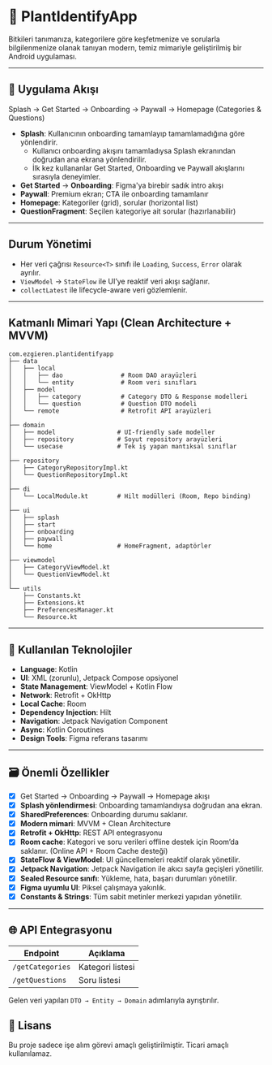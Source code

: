# 🌿 PlantIdentifyApp

Bitkileri tanımanıza, kategorilere göre keşfetmenize ve sorularla bilgilenmenize olanak tanıyan modern, temiz mimariyle geliştirilmiş bir Android uygulaması. 

---

## 🧭 Uygulama Akışı
Splash → Get Started → Onboarding → Paywall → Homepage (Categories & Questions)

-  **Splash**: Kullanıcının onboarding tamamlayıp tamamlamadığına göre yönlendirir.
    - Kullanıcı onboarding akışını tamamladıysa Splash ekranından doğrudan ana ekrana yönlendirilir.
    - İlk kez kullananlar Get Started, Onboarding ve Paywall akışlarını sırasıyla deneyimler.
-  **Get Started** → **Onboarding**: Figma'ya birebir sadık intro akışı
-  **Paywall**: Premium ekran; CTA ile onboarding tamamlanır
-  **Homepage**: Kategoriler (grid), sorular (horizontal list)
-  **QuestionFragment**: Seçilen kategoriye ait sorular (hazırlanabilir)


---

##  Durum Yönetimi

- Her veri çağrısı `Resource<T>` sınıfı ile `Loading`, `Success`, `Error` olarak ayrılır.
- `ViewModel` → `StateFlow` ile UI’ye reaktif veri akışı sağlanır.
- `collectLatest` ile lifecycle-aware veri gözlemlenir.
  
---

##  Katmanlı Mimari Yapı (Clean Architecture + MVVM)


```
com.ezgieren.plantidentifyapp
├── data
│   ├── local
│   │   ├── dao                # Room DAO arayüzleri
│   │   └── entity             # Room veri sınıfları
│   ├── model
│   │   ├── category           # Category DTO & Response modelleri
│   │   └── question           # Question DTO modeli
│   └── remote                 # Retrofit API arayüzleri
│
├── domain
│   ├── model                 # UI-friendly sade modeller
│   ├── repository            # Soyut repository arayüzleri
│   └── usecase               # Tek iş yapan mantıksal sınıflar
│
├── repository
│   ├── CategoryRepositoryImpl.kt
│   └── QuestionRepositoryImpl.kt
│
├── di
│   └── LocalModule.kt        # Hilt modülleri (Room, Repo binding)
│
├── ui
│   ├── splash
│   ├── start
│   ├── onboarding
│   ├── paywall
│   └── home                  # HomeFragment, adaptörler
│
├── viewmodel
│   ├── CategoryViewModel.kt
│   └── QuestionViewModel.kt
│
└── utils
    ├── Constants.kt
    ├── Extensions.kt
    ├── PreferencesManager.kt
    └── Resource.kt
```

---

## 🔧 Kullanılan Teknolojiler

- **Language**: Kotlin
- **UI**: XML (zorunlu), Jetpack Compose opsiyonel
- **State Management**: ViewModel + Kotlin Flow
- **Network**: Retrofit + OkHttp
- **Local Cache**: Room
- **Dependency Injection**: Hilt
- **Navigation**: Jetpack Navigation Component
- **Async**: Kotlin Coroutines
- **Design Tools**: Figma referans tasarımı

---

## 🗃️ Önemli Özellikler

- [x] Get Started → Onboarding → Paywall → Homepage akışı
- [x] **Splash yönlendirmesi**: Onboarding tamamlandıysa doğrudan ana ekran.
- [x] **SharedPreferences**: Onboarding durumu saklanır.
- [x] **Modern mimari**: MVVM + Clean Architecture
- [x] **Retrofit + OkHttp**: REST API entegrasyonu
- [x] **Room cache**: Kategori ve soru verileri offline destek için Room’da saklanır. (Online API + Room Cache desteği)
- [x] **StateFlow & ViewModel**: UI güncellemeleri reaktif olarak yönetilir.
- [x] **Jetpack Navigation**: Jetpack Navigation ile akıcı sayfa geçişleri yönetilir.
- [x] **Sealed Resource sınıfı**: Yükleme, hata, başarı durumları yönetilir.
- [x] **Figma uyumlu UI**: Piksel çalışmaya yakınlık.
- [x] **Constants & Strings**: Tüm sabit metinler merkezi yapıdan yönetilir.

---

## 🌐 API Entegrasyonu

| Endpoint                        | Açıklama         |
|---------------------------------|------------------|
| `/getCategories`               | Kategori listesi |
| `/getQuestions`                | Soru listesi     |

Gelen veri yapıları `DTO → Entity → Domain` adımlarıyla ayrıştırılır.


## 📄 Lisans

Bu proje sadece işe alım görevi amaçlı geliştirilmiştir. Ticari amaçlı kullanılamaz.
